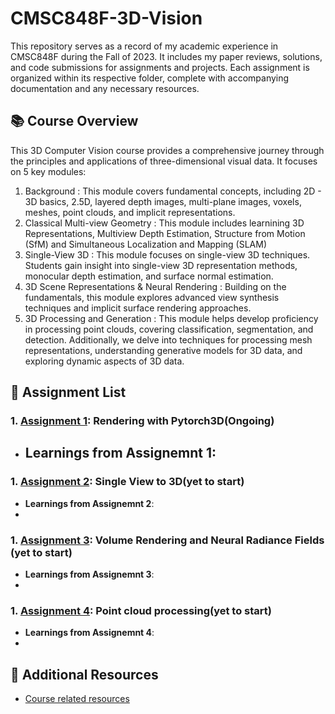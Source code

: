 # CMSC848F-3D-Vision
This repository serves as a record of my academic experience in CMSC848F during the Fall of 2023. It includes my paper reviews, solutions, and code submissions for assignments and projects. Each assignment is organized within its respective folder, complete with accompanying documentation and any necessary resources.

## 📚 Course Overview
This 3D Computer Vision course provides a comprehensive journey through the principles and applications of three-dimensional visual data. It focuses on 5 key modules:
1. Background : This module covers fundamental concepts, including 2D - 3D basics, 2.5D, layered depth images, multi-plane images, voxels, meshes, point clouds, and implicit representations.
2. Classical Multi-view Geometry : This module includes learnining 	3D Representations, Multiview Depth Estimation, Structure from Motion (SfM) and Simultaneous Localization and Mapping (SLAM)
3. Single-View 3D : This module focuses on single-view 3D techniques. Students gain insight into single-view 3D representation methods, monocular depth estimation, and surface normal estimation.
4. 3D Scene Representations & Neural Rendering : Building on the fundamentals, this module explores advanced view synthesis techniques and implicit surface rendering approaches.
5. 3D Processing and Generation : This module helps develop proficiency in processing point clouds, covering classification, segmentation, and detection. Additionally, we delve into techniques for processing mesh representations, understanding generative models for 3D data, and exploring dynamic aspects of 3D data.

## 📄 Assignment List
### 1. [Assignment 1](): Rendering with Pytorch3D(Ongoing)

- **Learnings from Assignemnt 1**: 
  - 
### 1. [Assignment 2]():  Single View to 3D(yet to start)

- **Learnings from Assignemnt 2**:
- 
  
### 1. [Assignment 3]():  Volume Rendering and Neural Radiance Fields (yet to start)

- **Learnings from Assignemnt 3**:
- 

### 1. [Assignment 4](): Point cloud processing(yet to start)

- **Learnings from Assignemnt 4**:
- 

## 📝 Additional Resources
- [Course related resources](https://www.cs.umd.edu/class/fall2023/cmsc848f/)


